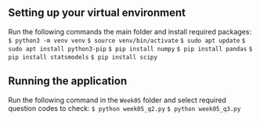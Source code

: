 ## Setting up your virtual environment
Run the following commands the main folder and install required packages: 
`$ python3 -m venv venv`
`$ source venv/bin/activate`
`$ sudo apt update`
`$ sudo apt install python3-pip`
`$ pip install numpy`
`$ pip install pandas`
`$ pip install statsmodels`
`$ pip install scipy`

## Running the application 
Run the following command in the `Week05` folder and select required question codes to check:
`$ python week05_q2.py`
`$ python week05_q3.py`


